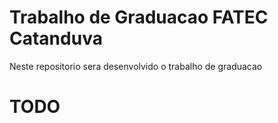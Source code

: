 # Trabalho de Graduacao FATEC Catanduva
Neste repositorio sera desenvolvido o trabalho de graduacao

# TODO

